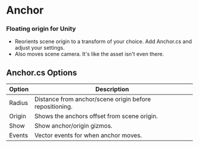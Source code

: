 # Anchor
### Floating origin for Unity
- Reorients scene origin to a transform of your choice. Add Anchor.cs and adjust your settings.
- Also moves scene camera. It's like the asset isn't even there.

## Anchor.cs Options

| Option | Description |
| ------ | ----------- |
| Radius	| Distance from anchor/scene origin before repositioning. |
| Origin	| Shows the anchors offset from scene origin. |
| Show		| Show anchor/origin gizmos. |
| Events	| Vector events for when anchor moves. |